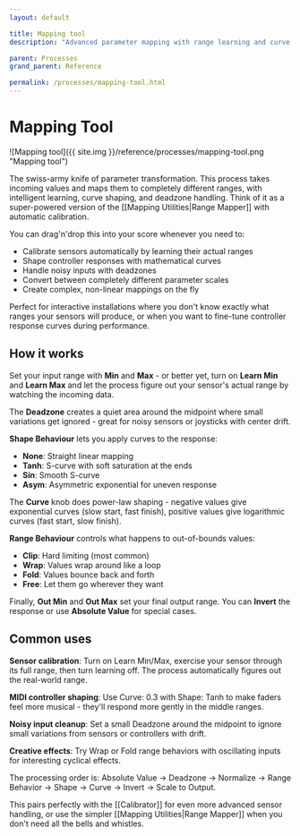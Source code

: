 ```yaml
---
layout: default

title: Mapping tool
description: "Advanced parameter mapping with range learning and curve shaping"

parent: Processes
grand_parent: Reference

permalink: /processes/mapping-tool.html
---
```

# Mapping Tool

![Mapping tool]({{ site.img }}/reference/processes/mapping-tool.png "Mapping tool") 

The swiss-army knife of parameter transformation. This process takes incoming values and maps them to completely different ranges, with intelligent learning, curve shaping, and deadzone handling. Think of it as a super-powered version of the [[Mapping Utilities|Range Mapper]] with automatic calibration.

You can drag'n'drop this into your score whenever you need to:
- Calibrate sensors automatically by learning their actual ranges
- Shape controller responses with mathematical curves  
- Handle noisy inputs with deadzones
- Convert between completely different parameter scales
- Create complex, non-linear mappings on the fly

Perfect for interactive installations where you don't know exactly what ranges your sensors will produce, or when you want to fine-tune controller response curves during performance.

## How it works

Set your input range with **Min** and **Max** - or better yet, turn on **Learn Min** and **Learn Max** and let the process figure out your sensor's actual range by watching the incoming data. 

The **Deadzone** creates a quiet area around the midpoint where small variations get ignored - great for noisy sensors or joysticks with center drift.

**Shape Behaviour** lets you apply curves to the response:
- **None**: Straight linear mapping
- **Tanh**: S-curve with soft saturation at the ends
- **Sin**: Smooth S-curve
- **Asym**: Asymmetric exponential for uneven response

The **Curve** knob does power-law shaping - negative values give exponential curves (slow start, fast finish), positive values give logarithmic curves (fast start, slow finish).

**Range Behaviour** controls what happens to out-of-bounds values:
- **Clip**: Hard limiting (most common)
- **Wrap**: Values wrap around like a loop
- **Fold**: Values bounce back and forth
- **Free**: Let them go wherever they want

Finally, **Out Min** and **Out Max** set your final output range. You can **Invert** the response or use **Absolute Value** for special cases.

## Common uses

**Sensor calibration**: Turn on Learn Min/Max, exercise your sensor through its full range, then turn learning off. The process automatically figures out the real-world range.

**MIDI controller shaping**: Use Curve: 0.3 with Shape: Tanh to make faders feel more musical - they'll respond more gently in the middle ranges.

**Noisy input cleanup**: Set a small Deadzone around the midpoint to ignore small variations from sensors or controllers with drift.

**Creative effects**: Try Wrap or Fold range behaviors with oscillating inputs for interesting cyclical effects.

The processing order is: Absolute Value → Deadzone → Normalize → Range Behavior → Shape → Curve → Invert → Scale to Output.

This pairs perfectly with the [[Calibrator]] for even more advanced sensor handling, or use the simpler [[Mapping Utilities|Range Mapper]] when you don't need all the bells and whistles.